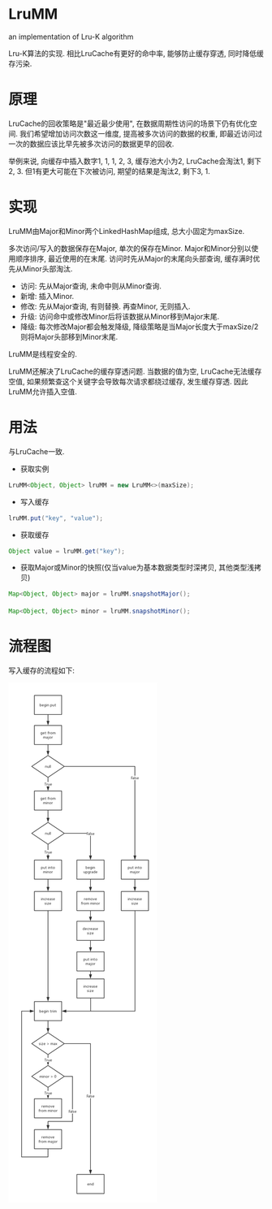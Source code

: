 # LruMM

an implementation of Lru-K algorithm

Lru-K算法的实现. 相比LruCache有更好的命中率, 能够防止缓存穿透, 同时降低缓存污染.

# 原理

LruCache的回收策略是"最近最少使用", 在数据周期性访问的场景下仍有优化空间. 我们希望增加访问次数这一维度, 提高被多次访问的数据的权重, 即最近访问过一次的数据应该比早先被多次访问的数据更早的回收. 

举例来说, 向缓存中插入数字1, 1, 1, 2, 3, 缓存池大小为2, LruCache会淘汰1, 剩下2, 3. 但1有更大可能在下次被访问, 期望的结果是淘汰2, 剩下3, 1.

# 实现
LruMM由Major和Minor两个LinkedHashMap组成, 总大小固定为maxSize. 

多次访问/写入的数据保存在Major, 单次的保存在Minor. Major和Minor分别以使用顺序排序, 最近使用的在末尾. 访问时先从Major的末尾向头部查询, 缓存满时优先从Minor头部淘汰. 

* 访问: 先从Major查询, 未命中则从Minor查询.
* 新增: 插入Minor. 
* 修改: 先从Major查询, 有则替换. 再查Minor, 无则插入. 
* 升级: 访问命中或修改Minor后将该数据从Minor移到Major末尾.
* 降级: 每次修改Major都会触发降级, 降级策略是当Major长度大于maxSize/2则将Major头部移到Minor末尾.

LruMM是线程安全的.

LruMM还解决了LruCache的缓存穿透问题. 当数据的值为空, LruCache无法缓存空值, 如果频繁查这个关键字会导致每次请求都绕过缓存, 发生缓存穿透. 因此LruMM允许插入空值.

# 用法

与LruCache一致.

* 获取实例
```java
LruMM<Object, Object> lruMM = new LruMM<>(maxSize);
```
* 写入缓存
```java
lruMM.put("key", "value");
```
* 获取缓存
```java
Object value = lruMM.get("key");
```
* 获取Major或Minor的快照(仅当value为基本数据类型时深拷贝, 其他类型浅拷贝)
```java
Map<Object, Object> major = lruMM.snapshotMajor();

Map<Object, Object> minor = lruMM.snapshotMinor();
```
# 流程图
写入缓存的流程如下:

![](https://github.com/panespanes/LruMM/blob/master/blob/LruMm_put.jpg)
